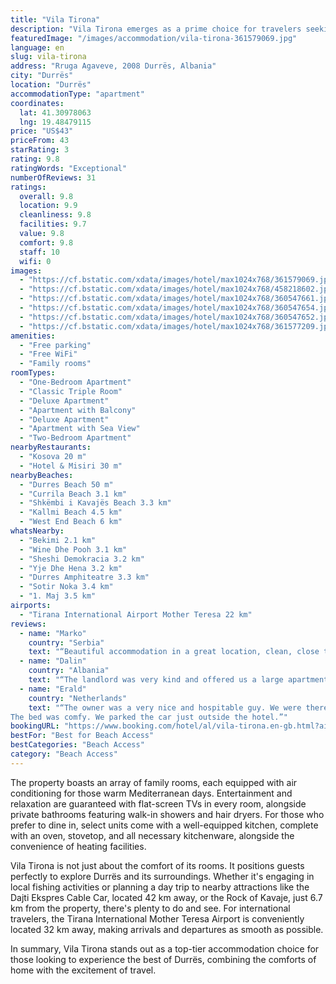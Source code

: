 ```yaml
---
title: "Vila Tirona"
description: "Vila Tirona emerges as a prime choice for travelers seeking the perfect blend of comfort and convenience in Durrës."
featuredImage: "/images/accommodation/vila-tirona-361579069.jpg"
language: en
slug: vila-tirona
address: "Rruga Agaveve, 2008 Durrës, Albania"
city: "Durrës"
location: "Durrës"
accommodationType: "apartment"
coordinates:
  lat: 41.30978063
  lng: 19.48479115
price: "US$43"
priceFrom: 43
starRating: 3
rating: 9.8
ratingWords: "Exceptional"
numberOfReviews: 31
ratings:
  overall: 9.8
  location: 9.9
  cleanliness: 9.8
  facilities: 9.7
  value: 9.8
  comfort: 9.8
  staff: 10
  wifi: 0
images:
  - "https://cf.bstatic.com/xdata/images/hotel/max1024x768/361579069.jpg?k=d2ad8e3537ee3d77f73ff77aeb6c21aa5bf55d7320736f5e58a1b23a635c5627&o=&hp=1"
  - "https://cf.bstatic.com/xdata/images/hotel/max1024x768/458218602.jpg?k=3915c002b0d16fc512eaf5b015715f1720f7e82a93ffc1b00809278bdaf95256&o=&hp=1"
  - "https://cf.bstatic.com/xdata/images/hotel/max1024x768/360547661.jpg?k=31c32a4c8e3eab53e689d3c9c9aca1aed6746768297cb53b04716fbc849601e9&o=&hp=1"
  - "https://cf.bstatic.com/xdata/images/hotel/max1024x768/360547654.jpg?k=608ef824de2612e1ba85087f75e1c8fca2dbe0888c1df2a9b6aff160b272a289&o=&hp=1"
  - "https://cf.bstatic.com/xdata/images/hotel/max1024x768/360547652.jpg?k=5db22288205d44e29638266ac4c36a818e6f2af757ba831266815832aed41316&o=&hp=1"
  - "https://cf.bstatic.com/xdata/images/hotel/max1024x768/361577209.jpg?k=084371ce0ba5b00507bdb7f6d9d5cb9fddb6bbefaa141a34317b603809e212a7&o=&hp=1"
amenities:
  - "Free parking"
  - "Free WiFi"
  - "Family rooms"
roomTypes:
  - "One-Bedroom Apartment"
  - "Classic Triple Room"
  - "Deluxe Apartment"
  - "Apartment with Balcony"
  - "Deluxe Apartment"
  - "Apartment with Sea View"
  - "Two-Bedroom Apartment"
nearbyRestaurants:
  - "Kosova 20 m"
  - "Hotel & Misiri 30 m"
nearbyBeaches:
  - "Durres Beach 50 m"
  - "Currila Beach 3.1 km"
  - "Shkëmbi i Kavajës Beach 3.3 km"
  - "Kallmi Beach 4.5 km"
  - "West End Beach 6 km"
whatsNearby:
  - "Bekimi 2.1 km"
  - "Wine Dhe Pooh 3.1 km"
  - "Sheshi Demokracia 3.2 km"
  - "Yje Dhe Hena 3.2 km"
  - "Durres Amphiteatre 3.3 km"
  - "Sotir Noka 3.4 km"
  - "1. Maj 3.5 km"
airports:
  - "Tirana International Airport Mother Teresa 22 km"
reviews:
  - name: "Marko"
    country: "Serbia"
    text: "“Beautiful accommodation in a great location, clean, close to the beach. The hosts are friendly, hospitable, always available. All praise and recommendations!!!”"
  - name: "Dalin"
    country: "Albania"
    text: "“The landlord was very kind and offered us a large apartment. It was very clean and the beds were comfortable. There is a fantastic view over the sea.”"
  - name: "Erald"
    country: "Netherlands"
    text: "“The owner was a very nice and hospitable guy. We were there earlier and we could also check in earlier. He gave us great tips about the best restaurants nearby and other places to go to.
The bed was comfy. We parked the car just outside the hotel.”"
bookingURL: "https://www.booking.com/hotel/al/vila-tirona.en-gb.html?aid=8035640"
bestFor: "Best for Beach Access"
bestCategories: "Beach Access"
category: "Beach Access"
---
```


The property boasts an array of family rooms, each equipped with air conditioning for those warm Mediterranean days. Entertainment and relaxation are guaranteed with flat-screen TVs in every room, alongside private bathrooms featuring walk-in showers and hair dryers. For those who prefer to dine in, select units come with a well-equipped kitchen, complete with an oven, stovetop, and all necessary kitchenware, alongside the convenience of heating facilities.

Vila Tirona is not just about the comfort of its rooms. It positions guests perfectly to explore Durrës and its surroundings. Whether it's engaging in local fishing activities or planning a day trip to nearby attractions like the Dajti Ekspres Cable Car, located 42 km away, or the Rock of Kavaje, just 6.7 km from the property, there's plenty to do and see. For international travelers, the Tirana International Mother Teresa Airport is conveniently located 32 km away, making arrivals and departures as smooth as possible.

In summary, Vila Tirona stands out as a top-tier accommodation choice for those looking to experience the best of Durrës, combining the comforts of home with the excitement of travel.